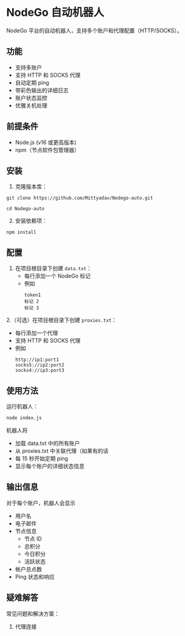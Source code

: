 # NodeGo 自动机器人

NodeGo 平台的自动机器人，支持多个账户和代理配置（HTTP/SOCKS）。

## 功能

- 支持多账户
- 支持 HTTP 和 SOCKS 代理
- 自动定期 ping
- 带彩色输出的详细日志
- 账户状态监控
- 优雅关机处理

## 前提条件

- Node.js (v16 或更高版本)
- npm（节点软件包管理器）

## 安装

1. 克隆版本库：
```
git clone https://github.com/Mittyadav/Nodego-auto.git
```
```
cd Nodego-auto
```

2. 安装依赖项：
```
npm install
```

## 配置

1. 在项目根目录下创建 `data.txt`：
   - 每行添加一个 NodeGo 标记
   - 例如
     ```
     token1
     标记 2
     标记 3
     ```

2.（可选）在项目根目录下创建 `proxies.txt`：
   - 每行添加一个代理
   - 支持 HTTP 和 SOCKS 代理
   - 例如
     ```
     http://ip1:port1
     socks5://ip2:port2
     socks4://ip3:port3
     ```

## 使用方法

运行机器人：
```bash
node index.js
```

机器人将
- 加载 data.txt 中的所有账户
- 从 proxies.txt 中关联代理（如果有的话
- 每 15 秒开始定期 ping
- 显示每个账户的详细状态信息

## 输出信息

对于每个账户，机器人会显示
- 用户名
- 电子邮件
- 节点信息
  - 节点 ID
  - 总积分
  - 今日积分
  - 活跃状态
- 帐户总点数
- Ping 状态和响应

## 疑难解答

常见问题和解决方案：

1. 代理连接
